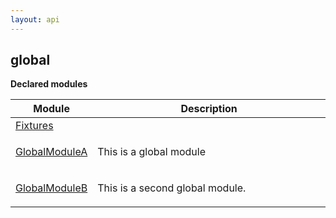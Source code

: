 ```yaml
---
layout: api
---
```


<h2 class="title is-3">global</h2>
<p class="is-size-5"><strong>Declared modules</strong></p>



<table class="table is-bordered docs-modules"><thead><tr><th width="25%">Module</th><th width="75%">Description</th></tr></thead><tbody><tr><td><a href="/test-project/reference/TestProject/global-fixtures.html">Fixtures</a></td><td></td></tr><tr><td><a href="/test-project/reference/TestProject/global-globalmodulea.html">GlobalModuleA</a></td><td>

This is a global module

</td></tr><tr><td><a href="/test-project/reference/TestProject/global-globalmoduleb.html">GlobalModuleB</a></td><td>

This is a second global module.

</td></tr></tbody></table>